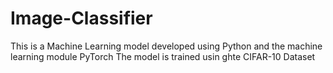 # Image-Classifier
This is a Machine Learning model developed using Python and the machine learning module PyTorch
The model is trained usin ghte CIFAR-10 Dataset

